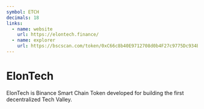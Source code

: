 ```yaml
---
symbol: ETCH
decimals: 18
links:
  - name: website
    url: https://elontech.finance/
  - name: explorer
    url: https://bscscan.com/token/0xC66c8b40E9712708d0b4F27c9775Dc934B65F0d9
---
```


# ElonTech

ElonTech is Binance Smart Chain Token developed for building the first decentralized Tech Valley.
